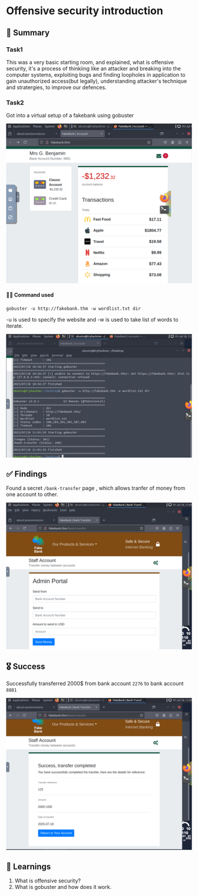 # Offensive security introduction

## 📝 Summary
### Task1
This was a very basic starting room, and explained, what is offensive security, it's a process of thinkiing like an attacker and breaking into the computer systems, exploiting bugs and finding loopholes in application to gain unauthorized access(but legally), understanding attacker's technique and stratergies, to improve our defences.
### Task2
Got into a virtual setup of a fakebank using gobuster

![fake_bank](../intro-to-cybersecurity/images/offensive-security/fake-bank.png)

#### 👨‍💻 Command used
`gobuster -u http://fakebank.thm -w wordlist.txt dir` 

-u is used to specify the website and -w is used to take list of words to iterate.

![terminal_gobuster](../intro-to-cybersecurity/images/offensive-security/terminal-gobuster.png)

## ✅ Findings
Found a secret `/bank-transfer` page , which allows tranfer of money from one account to other. 

![admin_portal](../intro-to-cybersecurity/images/offensive-security/admin-portal.png)

## 🎖️ Success
Successfully transferred 2000$ from bank account `2276` to bank account `8881`

![success](../intro-to-cybersecurity/images/offensive-security/success.png)

## 📕 Learnings
1. What is offensive security?
2. What is gobuster and how does it work.
   
